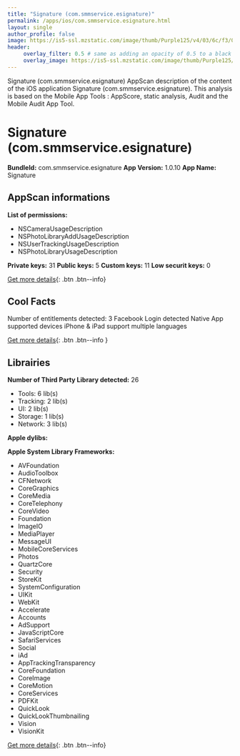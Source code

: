```yaml
---
title: "Signature (com.smmservice.esignature)"
permalink: /apps/ios/com.smmservice.esignature.html
layout: single
author_profile: false
image: https://is5-ssl.mzstatic.com/image/thumb/Purple125/v4/03/6c/f3/036cf308-84e0-ecad-02c8-3b5c6b07ad66/AppIcon-1x_U007emarketing-0-7-0-sRGB-85-220.png/512x512bb.jpg
header: 
     overlay_filter: 0.5 # same as adding an opacity of 0.5 to a black background
     overlay_image: https://is5-ssl.mzstatic.com/image/thumb/Purple125/v4/03/6c/f3/036cf308-84e0-ecad-02c8-3b5c6b07ad66/AppIcon-1x_U007emarketing-0-7-0-sRGB-85-220.png/512x512bb.jpg
---
```

Signature (com.smmservice.esignature) AppScan description of the content of the iOS application Signature (com.smmservice.esignature). This analysis is based on the Mobile App Tools : AppScore, static analysis, Audit and the Mobile Audit App Tool.

# Signature (com.smmservice.esignature)

**BundleId:** com.smmservice.esignature
**App Version:** 1.0.10
**App Name:** Signature


## AppScan informations 

**List of permissions:** 
- NSCameraUsageDescription
- NSPhotoLibraryAddUsageDescription
- NSUserTrackingUsageDescription
- NSPhotoLibraryUsageDescription
  
  
**Private keys:** 31
**Public keys:** 5
**Custom keys:** 11
**Low securit keys:** 0
  
[Get more details](/pricing.html){: .btn .btn--info}

## Cool Facts

Number of entitlements detected: 3
Facebook Login detected
Native App
supported devices iPhone & iPad
support multiple languages
  
[Get more details](/pricing.html){: .btn .btn--info }

## Librairies 
**Number of Third Party Library detected:** 26
- Tools: 6 lib(s)
- Tracking: 2 lib(s)
- UI: 2 lib(s)
- Storage: 1 lib(s)
- Network: 3 lib(s)


**Apple dylibs:**


**Apple System Library Frameworks:**
- AVFoundation
- AudioToolbox
- CFNetwork
- CoreGraphics
- CoreMedia
- CoreTelephony
- CoreVideo
- Foundation
- ImageIO
- MediaPlayer
- MessageUI
- MobileCoreServices
- Photos
- QuartzCore
- Security
- StoreKit
- SystemConfiguration
- UIKit
- WebKit
- Accelerate
- Accounts
- AdSupport
- JavaScriptCore
- SafariServices
- Social
- iAd
- AppTrackingTransparency
- CoreFoundation
- CoreImage
- CoreMotion
- CoreServices
- PDFKit
- QuickLook
- QuickLookThumbnailing
- Vision
- VisionKit


  
[Get more details](/pricing.html){: .btn .btn--info}

